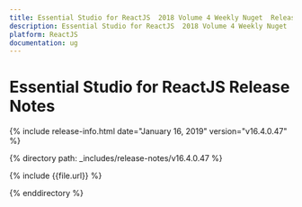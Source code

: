 ```yaml
---
title: Essential Studio for ReactJS  2018 Volume 4 Weekly Nuget  Release Notes  
description: Essential Studio for ReactJS  2018 Volume 4 Weekly Nuget  Release Notes  
platform: ReactJS
documentation: ug
---
```


# Essential Studio for ReactJS  Release Notes  

{% include release-info.html date="January 16, 2019"  version="v16.4.0.47" %} 


{% directory path: _includes/release-notes/v16.4.0.47 %}

{% include {{file.url}} %}

{% enddirectory %}